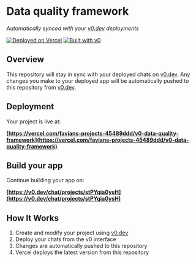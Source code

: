 # Data quality framework

*Automatically synced with your [v0.dev](https://v0.dev) deployments*

[![Deployed on Vercel](https://img.shields.io/badge/Deployed%20on-Vercel-black?style=for-the-badge&logo=vercel)](https://vercel.com/favians-projects-45489ddd/v0-data-quality-framework)
[![Built with v0](https://img.shields.io/badge/Built%20with-v0.dev-black?style=for-the-badge)](https://v0.dev/chat/projects/stPYqia0ysH)

## Overview

This repository will stay in sync with your deployed chats on [v0.dev](https://v0.dev).
Any changes you make to your deployed app will be automatically pushed to this repository from [v0.dev](https://v0.dev).

## Deployment

Your project is live at:

**[https://vercel.com/favians-projects-45489ddd/v0-data-quality-framework](https://vercel.com/favians-projects-45489ddd/v0-data-quality-framework)**

## Build your app

Continue building your app on:

**[https://v0.dev/chat/projects/stPYqia0ysH](https://v0.dev/chat/projects/stPYqia0ysH)**

## How It Works

1. Create and modify your project using [v0.dev](https://v0.dev)
2. Deploy your chats from the v0 interface
3. Changes are automatically pushed to this repository
4. Vercel deploys the latest version from this repository
